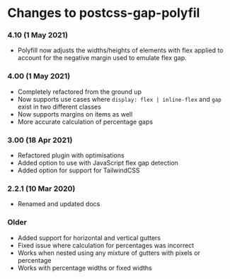 # Changes to postcss-gap-polyfil

### 4.10 (1 May 2021)

- Polyfill now adjusts the widths/heights of elements with flex applied to account for the negative margin used to emulate flex gap.

### 4.00 (1 May 2021)

- Completely refactored from the ground up
- Now supports use cases where `display: flex | inline-flex` and `gap` exist in two different classes
- Now supports margins on items as well
- More accurate calculation of percentage gaps

### 3.00 (18 Apr 2021)

- Refactored plugin with optimisations
- Added option to use with JavaScript flex gap detection
- Added option for support for TailwindCSS

### 2.2.1 (10 Mar 2020)

- Renamed and updated docs

### Older

- Added support for horizontal and vertical gutters
- Fixed issue where calculation for percentages was incorrect
- Works when nested using any mixture of gutters with pixels or percentage
- Works with percentage widths or fixed widths
